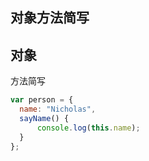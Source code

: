 
## 对象方法简写

## 对象
方法简写
```js
var person = {
  name: "Nicholas",
  sayName() {
      console.log(this.name);
  }
};
```